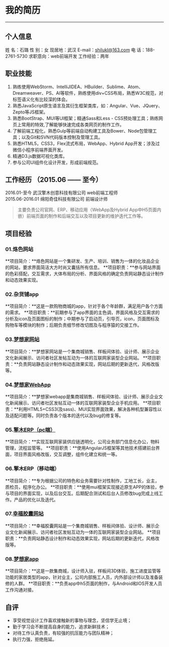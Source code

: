 # 我的简历

------
## 个人信息
姓  名：石璐	
性  别：女
现居地：武汉
E-mail：shilukl@163.com
电  话：188-2761-5730
求职意向：web前端开发
工作经验：两年 


## 职业技能
1. 熟练使用WebStorm、IntelliJIDEA、HBuilder、Sublime、Atom、Dreamweaver、PS、AI等软件，熟练使用div+CSS布局，熟悉W3C规范，对标签语义化有比较深的体会。
2. 熟悉JavaScript原生语言及其衍生框架类库，如：Angular、Vue、JQuery、Zepto等JS框架。
3. 熟悉BootStrap、MUI等UI框架；精通Sass和Less - CSS预处理工具；熟练网页上常用的特效,了解能够快速完成各类网页的制作工作。
4. 了解前端工程化，熟悉Gulp等前端自动构建工具及Bower、Node包管理工具；以及Git和SVN代码版本控制及管理工具。
5. 熟悉HTML5，CSS3，Flex流式布局，WebApp、Hybrid App开发；涉及过微信小程序前端界面开发。
6. 精通D3.js数据可视化类库。
7. 参与公司UI组件化设计开发，形成前端规范。


## 工作经历 （2015.06 —— 至今）
2016.01-至今		武汉擎木创意科技有限公司	web前端工程师  
2015.06-2016.01		绵阳奇佳科技有限公司   	前端设计师

> 主要负责公司官网、ERP、移动应用（WebApp及Hybrid App中H5页面内嵌）前端页面的制作和后端交互以及项目更新的维护迭代工作等。


## 项目经验
### 01.烙色网站
**项目简介：**烙色网站是一个集研发、生产、培训、销售为一体的化妆品企业的网站，要求界面简洁大方时尚又囊括所有信息。
**项目职责：**参与网站界面的色彩搭配，交互需求，大体布局的分析、界面风格的确定负责网站静态设计制作和动态效果实现。

### 02.杂货铺app
**项目简介：**这是一款购物商城的app，针对于各个年龄群，满足用户各个方面的需求。
**项目职责：**前期参与了app界面的主色调，界面风格及交互需求的分析及icon及页面图标的制作；中期参与了启动页，引导页，icon，页面图标及购物车等模块的制作；后期负责细节修改切图及与程序猿的交接工作。

### 03.[梦想家网站](http://www.uhoem.com/)
**项目简介：**梦想家网站是一个集商城销售、样板间体验、设计师、展示企业文化新闻展示、访问者社区发帖互动为一体的互联网家装型企业网站。
**项目职责：**负责网站静态设计制作和动态效果实现，网站后期的更新迭代，风格改版等。

### 04.[梦想家WebApp](http://www.uhoem.com/)
**项目简介：**梦想家webapp是集商城销售、样板间体验、设计师、展示企业文化新闻展示、访问者社区发帖互动一体的互联网家装型企业手机应用。
**项目职责：**利用HTML5+CSS3(及sass)、MUI实现界面效果，解决各种机型兼容性以及适配问题等。同时负责各个版本的迭代以及bug的修复等。

### 05.[擎木ERP（pc端）](http://erp.uhoem.com/)
**项目简介：**实现互联网家装供应链透明化，公司业务部门信息化办公，物料管理，流程监管等。
**项目职责：**使用AngularJS框架等其他技术搭建前台界面，项目界面风格改版，交互调整，组件化建立和统一等。

### 06.擎木ERP（移动端）
**项目简介：**专为根据公司的特色和业务需要针对性制作，工地工长，业主，质检员，程序化办公。
**项目职责：**使用mui框架实现接近原生APP的体验，参与项目的界面实现，以及后台交互。后期配合测试和后台人员修改bug完成上线工作。产品的优化以及迭代。

### 07.[幸福胶囊网站](http://www.upairs.com/)
**项目简介：**幸福胶囊网站是一个集商城销售、样板间体验、设计师、展示企业文化新闻展示、访问者社区发帖互动为一体的互联网家装型企业网站。
**项目职责：**负责网站静态设计制作和动态效果实现，网站后期的更新迭代，风格改版等。

### 08.[梦想家app](https://itunes.apple.com/WebObjects/MZStore.woa/wa/viewSoftware?id=1027673276&mt=8)
**项目简介：**这是一款集商城，设计师入驻，样板间3D体验，施工进度监管等功能的家居类型的app，针对业主，公司内部施工人员，内外部设计师以及准备装修的人群。
**项目职责：**负责app中h5页面的制作，与Android和IOS开发人员工作沟通对接。


## 自评
- 享受视觉设计工作喜欢接触新的事物与理念，坚信学无止境；
- 勤于学习会不断提高自身的能力，追求新鲜技术；
- 对待工作认真负责，有较强的抗压能力与团队精神； 
- 执行力强，拒绝拖延。
